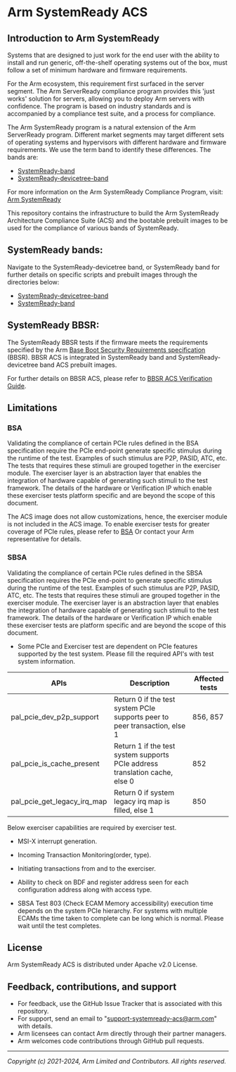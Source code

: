 # Arm SystemReady ACS

## Introduction to Arm SystemReady
Systems that are designed to just work for the end user with the ability to install and run generic, off-the-shelf operating systems out of the box, must follow a set of minimum hardware and firmware requirements.


For the Arm ecosystem, this requirement first surfaced in the server segment. The Arm ServerReady compliance program provides this 'just works' solution for servers, allowing you to deploy Arm servers with confidence. The program is based on industry standards and is accompanied by a compliance test suite, and a process for compliance.

The Arm SystemReady program is a natural extension of the Arm ServerReady program. Different market segments may target different sets of operating systems and hypervisors with different hardware and firmware requirements. We use the term band to identify these differences. The bands are:
* [SystemReady-band](https://www.arm.com/architecture/systems/systemready-certification-program/sr)
* [SystemReady-devicetree-band](https://www.arm.com/architecture/systems/systemready-certification-program/ir)

For more information on the Arm SystemReady Compliance Program, visit: [Arm SystemReady](https://www.arm.com/architecture/systems/systemready-certification-program)

This repository contains the infrastructure to build the Arm SystemReady Architecture Compliance Suite (ACS) and the bootable prebuilt images to be used for the compliance of various bands of SystemReady.<br />


## SystemReady bands:
Navigate to the SystemReady-devicetree band, or SystemReady band for further details on specific scripts and prebuilt images through the directories below:
* [SystemReady-devicetree-band](./SystemReady-devicetree-band/)
* [SystemReady-band](./SystemReady-band)

## SystemReady BBSR:
The SystemReady BBSR tests if the firmware meets the requirements specified by the Arm [Base Boot Security Requirements specification](https://developer.arm.com/documentation/den0107/latest) (BBSR). BBSR ACS is integrated in SystemReady band and SystemReady-devicetree band ACS prebuilt images.

For further details on BBSR ACS, please refer to [BBSR ACS Verification Guide](./common/docs/BBSR_ACS_Verification.md).

## Limitations

### BSA
Validating the compliance of certain PCIe rules defined in the BSA specification require the PCIe end-point generate specific stimulus during the runtime of the test. Examples of such stimulus are  P2P, PASID, ATC, etc. The tests that requires these stimuli are grouped together in the exerciser module. The exerciser layer is an abstraction layer that enables the integration of hardware capable of generating such stimuli to the test framework.
The details of the hardware or Verification IP which enable these exerciser tests platform specific and are beyond the scope of this document.

The ACS image does not allow customizations, hence, the exerciser module is not included in the ACS image. To enable exerciser tests for greater coverage of PCIe rules, please refer to [BSA](https://github.com/ARM-software/bsa-acs) Or contact your Arm representative for details.

### SBSA
Validating the compliance of certain PCIe rules defined in the SBSA specification requires the PCIe end-point to generate specific stimulus during the runtime of the test. Examples of such stimulus are  P2P, PASID, ATC, etc. The tests that requires these stimuli are grouped together in the exerciser module. The exerciser layer is an abstraction layer that enables the integration of hardware capable of generating such stimuli to the test framework.
The details of the hardware or Verification IP which enable these exerciser tests are platform specific and are beyond the scope of this document.

 - Some PCIe and Exerciser test are dependent on PCIe features supported by the test system.
   Please fill the required API's with test system information.

|APIs                         |Description                                                                   |Affected tests          |
|-----------------------------|------------------------------------------------------------------------------|------------------------|
|pal_pcie_dev_p2p_support     |Return 0 if the test system PCIe supports peer to peer transaction, else 1    |856, 857                |
|pal_pcie_is_cache_present    |Return 1 if the test system supports PCIe address translation cache, else 0   |852                     |
|pal_pcie_get_legacy_irq_map  |Return 0 if system legacy irq map is filled, else 1                           |850                     |

   Below exerciser capabilities are required by exerciser test.
   - MSI-X interrupt generation.
   - Incoming Transaction Monitoring(order, type).
   - Initiating transactions from and to the exerciser.
   - Ability to check on BDF and register address seen for each configuration address along with access type.

 - SBSA Test 803 (Check ECAM Memory accessibility) execution time depends on the system PCIe hierarchy. For systems with multiple ECAMs the time taken to complete can be long which is normal. Please wait until the test completes.

## License

Arm SystemReady ACS is distributed under Apache v2.0 License.

## Feedback, contributions, and support

 - For feedback, use the GitHub Issue Tracker that is associated with this repository.
 - For support, send an email to "support-systemready-acs@arm.com" with details.
 - Arm licensees can contact Arm directly through their partner managers.
 - Arm welcomes code contributions through GitHub pull requests.

--------------

*Copyright (c) 2021-2024, Arm Limited and Contributors. All rights reserved.*

